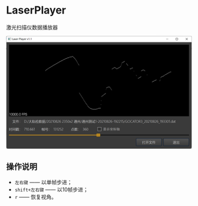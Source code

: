 # LaserPlayer
激光扫描仪数据播放器

![image-20220930185018378](README.assets/image-20220930185018378.png)

## 操作说明

- `左右键` —— 以单帧步进；
- `shift+左右键` —— 以10帧步进；
- `r` —— 恢复视角。

